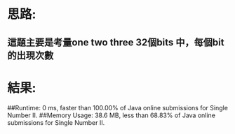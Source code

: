 # 思路: 
##  這題主要是考量one two three 32個bits 中，每個bit的出現次數
# 結果:
##Runtime: 0 ms, faster than 100.00% of Java online submissions for Single Number II.
##Memory Usage: 38.6 MB, less than 68.83% of Java online submissions for Single Number II.